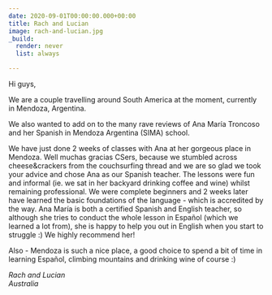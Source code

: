 ```yaml
---
date: 2020-09-01T00:00:00.000+00:00
title: Rach and Lucian
image: rach-and-lucian.jpg
_build:
  render: never
  list: always

---
```

Hi guys,

We are a couple travelling around South America at the moment, currently in Mendoza, Argentina.

We also wanted to add on to the many rave reviews of Ana María Troncoso and her Spanish in Mendoza Argentina (SIMA) school.

We have just done 2 weeks of classes with Ana at her gorgeous place in Mendoza. Well muchas gracias CSers, because we stumbled across cheese&crackers from the couchsurfing thread and we are so glad we took your advice and chose Ana as our Spanish teacher. The lessons were fun and informal (ie. we sat in her backyard drinking coffee and wine) whilst remaining professional. We were complete beginners and 2 weeks later have learned the basic foundations of the language - which is accredited by the way. Ana María is both a certified Spanish and English teacher, so although she tries to conduct the whole lesson in Español (which we learned a lot from), she is happy to help you out in English when you start to struggle :) We highly recommend her!

Also - Mendoza is such a nice place, a good choice to spend a bit of time in learning Español, climbing mountains and drinking wine of course :)

_Rach and Lucian_\
_Australia_
